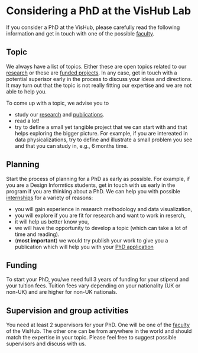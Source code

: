 # Considering a PhD at the VisHub Lab

  If you consider a PhD at the VisHub, please carefully read the following information and get in touch with one of the possible [faculty](https://vishub.net/people).
  
  
## Topic

We always have a list of topics. Either these are open topics related to our [research](https://vishub.net/index#projects) or these are [funded projects](https://vishub.net/jobs/index.html). In any case, get in touch with a potential superisor early in the process to discuss your ideas and directions. It may turn out that the topic is not really fitting our expertise and we are not able to help you.

To come up with a topic, we advise you to 
* study our [research](https://vishub.net/index#projects) and [publications](https://vishub.net/publications). 
* read a lot!
* try to define a small yet tangible project that we can start with and that helps exploring the bigger picture. For example, if you are intereated in data physicalizations, try to define and illustrate a small problem you see and that you can study in, e.g., 6 months time.
 

## Planning

Start the process of planning for a PhD as early as possible. For example, if you are a Design Informtics students, get in touch with us early in the program if you are thinking about a PhD. We can help you with possible [internships](https://vishub.net/jobs/index.html) for a variety of reasons: 
* you will gain experience in research methodology and data visualization, 
* you will explore if you are fit for research and want to work in reserch, 
* it will help us better know you, 
* we will have the opportunity to develop a topic (which can take a lot of time and reading). 
* (**most important**) we would try publish your work to give you a publication which will help you with your [PhD application](https://vishub.net/jobs/index.html)


## Funding

To start your PhD, you/we need full 3 years of funding for your stipend and your tuition fees. Tuition fees vary depending on your nationality (UK or non-UK) and are higher for non-UK nationals.



## Supervision and group activities

You need at least 2 supervisors for your PhD. One will be one of the [faculty](https://vishub.net/people) of the VisHub. The other one can be from anywhere in the world and should match the expertise in your topic. Please feel free to suggest possible supervisors and discuss with us. 
